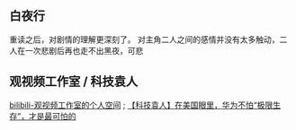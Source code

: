 ## 白夜行

重读之后，对剧情的理解更深刻了。
对主角二人之间的感情并没有太多触动，二人在一次悲剧后再也走不出黑夜，可悲

## 观视频工作室 / 科技袁人

[bilibili-观视频工作室的个人空间](https://space.bilibili.com/54992199) ;
[【科技袁人】在美国眼里，华为不怕“极限生存”，才是最可怕的](https://www.bilibili.com/video/av53452439)

### 

